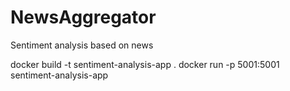# NewsAggregator
Sentiment analysis based on news

docker build -t sentiment-analysis-app .
docker run -p 5001:5001 sentiment-analysis-app
